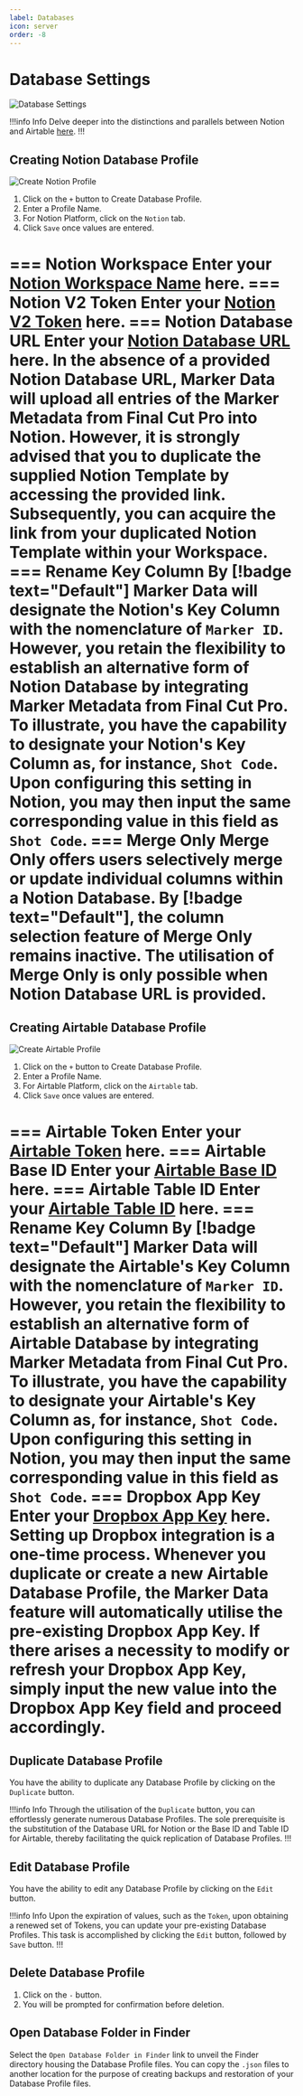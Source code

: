 ```yaml
---
label: Databases
icon: server
order: -8
---
```

# Database Settings

![Database Settings](/assets/md-database-settings.png)

!!!info Info
Delve deeper into the distinctions and parallels between Notion and Airtable [here](/databases/database-platforms).
!!!

## Creating Notion Database Profile

![Create Notion Profile](/assets/md-database-settings_01.png)

1. Click on the `+` button to Create Database Profile.
2. Enter a Profile Name.
3. For Notion Platform, click on the `Notion` tab.
4. Click `Save` once values are entered.

=== Notion Workspace
Enter your [Notion Workspace Name](/databases/notion-prerequisite#obtain-your-workspace-name) here.
=== Notion V2 Token
 Enter your [Notion V2 Token](/databases/notion-prerequisite#obtain-your-session-token) here.
=== Notion Database URL
Enter your [Notion Database URL](/databases/notion-prerequisite##obtain-your-database-url) here. In the absence of a provided Notion Database URL, **Marker Data** will upload all entries of the Marker Metadata from Final Cut Pro into Notion. However, it is strongly advised that you to duplicate the supplied Notion Template by accessing the provided link. Subsequently, you can acquire the link from your duplicated Notion Template within your Workspace.
=== Rename Key Column
By [!badge text="Default"] **Marker Data** will designate the Notion's Key Column with the nomenclature of `Marker ID`. However, you retain the flexibility to establish an alternative form of Notion Database by integrating Marker Metadata from Final Cut Pro. To illustrate, you have the capability to designate your Notion's Key Column as, for instance, `Shot Code`. Upon configuring this setting in Notion, you may then input the same corresponding value in this field as `Shot Code`.
=== Merge Only
Merge Only offers users selectively merge or update individual columns within a Notion Database. By [!badge text="Default"], the column selection feature of Merge Only remains inactive. The utilisation of Merge Only is only possible when Notion Database URL is provided.
===

## Creating Airtable Database Profile

![Create Airtable Profile](/assets/md-database-settings_02.png)

1. Click on the `+` button to Create Database Profile.
2. Enter a Profile Name.
3. For Airtable Platform, click on the `Airtable` tab.
4. Click `Save` once values are entered.

=== Airtable Token
Enter your [Airtable Token](/databases/airtable-prerequisite#obtain-your-workspace-name) here.
=== Airtable Base ID
 Enter your [Airtable Base ID](/databases/airtable-prerequisite#obtain-your-base-id--table-id) here.
=== Airtable Table ID
Enter your [Airtable Table ID](/databases/airtable-prerequisite#obtain-your-base-id--table-id) here.
=== Rename Key Column
By [!badge text="Default"] **Marker Data** will designate the Airtable's Key Column with the nomenclature of `Marker ID`. However, you retain the flexibility to establish an alternative form of Airtable Database by integrating Marker Metadata from Final Cut Pro. To illustrate, you have the capability to designate your Airtable's Key Column as, for instance, `Shot Code`. Upon configuring this setting in Notion, you may then input the same corresponding value in this field as `Shot Code`.
=== Dropbox App Key
Enter your [Dropbox App Key](/databases/dropbox-prerequisite) here. Setting up Dropbox integration is a one-time process. Whenever you duplicate or create a new Airtable Database Profile, the **Marker Data** feature will automatically utilise the pre-existing Dropbox App Key. If there arises a necessity to modify or refresh your Dropbox App Key, simply input the new value into the Dropbox App Key field and proceed accordingly.
===

## Duplicate Database Profile

You have the ability to duplicate any Database Profile by clicking on the `Duplicate` button.

!!!info Info
Through the utilisation of the `Duplicate` button, you can effortlessly generate numerous Database Profiles. The sole prerequisite is the substitution of the Database URL for Notion or the Base ID and Table ID for Airtable, thereby facilitating the quick replication of Database Profiles.
!!!

## Edit Database Profile

You have the ability to edit any Database Profile by clicking on the `Edit` button.

!!!info Info
Upon the expiration of values, such as the `Token`, upon obtaining a renewed set of Tokens, you can update your pre-existing Database Profiles. This task is accomplished by clicking the `Edit` button, followed by `Save` button.
!!!

## Delete Database Profile

1. Click on the `-` button.
2. You will be prompted for confirmation before deletion.

## Open Database Folder in Finder

Select the `Open Database Folder in Finder` link to unveil the Finder directory housing the Database Profile files. You can copy the `.json` files to another location for the purpose of creating backups and restoration of your Database Profile files.